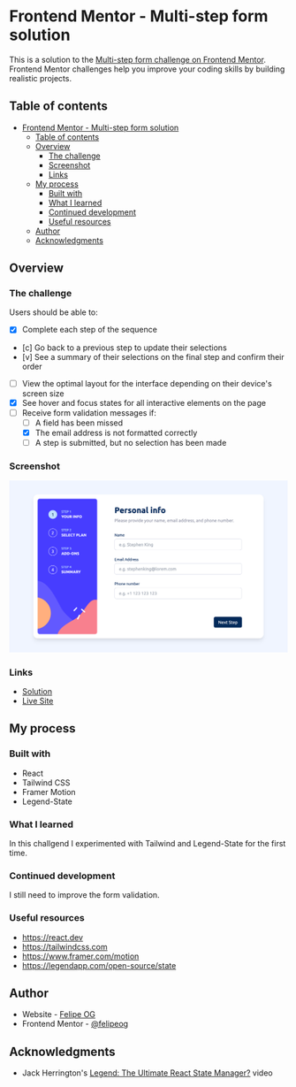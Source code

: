 # Frontend Mentor - Multi-step form solution

This is a solution to the [Multi-step form challenge on Frontend Mentor](https://www.frontendmentor.io/challenges/multistep-form-YVAnSdqQBJ). Frontend Mentor challenges help you improve your coding skills by building realistic projects.

## Table of contents

- [Frontend Mentor - Multi-step form solution](#frontend-mentor---multi-step-form-solution)
  - [Table of contents](#table-of-contents)
  - [Overview](#overview)
    - [The challenge](#the-challenge)
    - [Screenshot](#screenshot)
    - [Links](#links)
  - [My process](#my-process)
    - [Built with](#built-with)
    - [What I learned](#what-i-learned)
    - [Continued development](#continued-development)
    - [Useful resources](#useful-resources)
  - [Author](#author)
  - [Acknowledgments](#acknowledgments)

## Overview

### The challenge

Users should be able to:

- [x] Complete each step of the sequence
- [c] Go back to a previous step to update their selections
- [v] See a summary of their selections on the final step and confirm their order
- [ ] View the optimal layout for the interface depending on their device's screen size
- [x] See hover and focus states for all interactive elements on the page
- [ ] Receive form validation messages if:
  - [ ] A field has been missed
  - [x] The email address is not formatted correctly
  - [ ] A step is submitted, but no selection has been made

### Screenshot

![./screenshot.jpg](https://raw.githubusercontent.com/felipeog/fm-multi-step-form/main/challenge/screenshot.png)

### Links

- [Solution](https://github.com/felipeog/fm-multi-step-form)
- [Live Site](https://felipeog-multi-step-form.netlify.app)

## My process

### Built with

- React
- Tailwind CSS
- Framer Motion
- Legend-State

### What I learned

In this challgend I experimented with Tailwind and Legend-State for the first time.

### Continued development

I still need to improve the form validation.

### Useful resources

- https://react.dev
- https://tailwindcss.com
- https://www.framer.com/motion
- https://legendapp.com/open-source/state

## Author

- Website - [Felipe OG](https://blog.felipeog.com.br)
- Frontend Mentor - [@felipeog](https://www.frontendmentor.io/profile/felipeog)

## Acknowledgments

- Jack Herrington's [Legend: The Ultimate React State Manager?](https://www.youtube.com/watch?v=E4TH77SMOG8&t=28s) video
